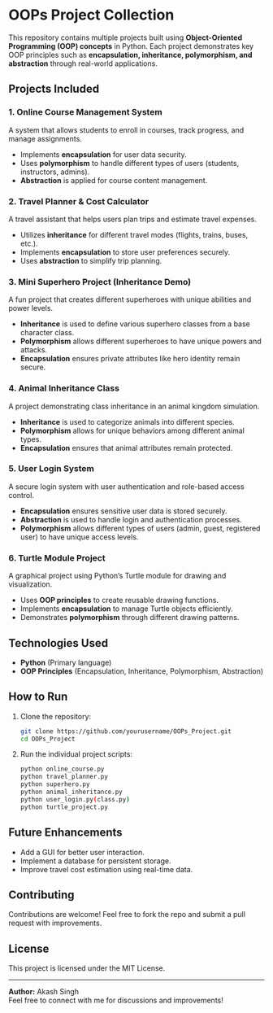 # OOPs Project Collection

This repository contains multiple projects built using **Object-Oriented Programming (OOP) concepts** in Python. Each project demonstrates key OOP principles such as **encapsulation, inheritance, polymorphism, and abstraction** through real-world applications.

## Projects Included

### 1. Online Course Management System
A system that allows students to enroll in courses, track progress, and manage assignments.
- Implements **encapsulation** for user data security.
- Uses **polymorphism** to handle different types of users (students, instructors, admins).
- **Abstraction** is applied for course content management.

### 2. Travel Planner & Cost Calculator
A travel assistant that helps users plan trips and estimate travel expenses.
- Utilizes **inheritance** for different travel modes (flights, trains, buses, etc.).
- Implements **encapsulation** to store user preferences securely.
- Uses **abstraction** to simplify trip planning.

### 3. Mini Superhero Project (Inheritance Demo)
A fun project that creates different superheroes with unique abilities and power levels.
- **Inheritance** is used to define various superhero classes from a base character class.
- **Polymorphism** allows different superheroes to have unique powers and attacks.
- **Encapsulation** ensures private attributes like hero identity remain secure.

### 4. Animal Inheritance Class
A project demonstrating class inheritance in an animal kingdom simulation.
- **Inheritance** is used to categorize animals into different species.
- **Polymorphism** allows for unique behaviors among different animal types.
- **Encapsulation** ensures that animal attributes remain protected.

### 5. User Login System
A secure login system with user authentication and role-based access control.
- **Encapsulation** ensures sensitive user data is stored securely.
- **Abstraction** is used to handle login and authentication processes.
- **Polymorphism** allows different types of users (admin, guest, registered user) to have unique access levels.

### 6. Turtle Module Project
A graphical project using Python’s Turtle module for drawing and visualization.
- Uses **OOP principles** to create reusable drawing functions.
- Implements **encapsulation** to manage Turtle objects efficiently.
- Demonstrates **polymorphism** through different drawing patterns.

## Technologies Used
- **Python** (Primary language)
- **OOP Principles** (Encapsulation, Inheritance, Polymorphism, Abstraction)

## How to Run
1. Clone the repository:
   ```sh
   git clone https://github.com/yourusername/OOPs_Project.git
   cd OOPs_Project
   ```
2. Run the individual project scripts:
   ```sh
   python online_course.py
   python travel_planner.py
   python superhero.py
   python animal_inheritance.py
   python user_login.py(class.py)
   python turtle_project.py
   ```

## Future Enhancements
- Add a GUI for better user interaction.
- Implement a database for persistent storage.
- Improve travel cost estimation using real-time data.

## Contributing
Contributions are welcome! Feel free to fork the repo and submit a pull request with improvements.

## License
This project is licensed under the MIT License.

---
**Author:** Akash Singh  
Feel free to connect with me for discussions and improvements!



